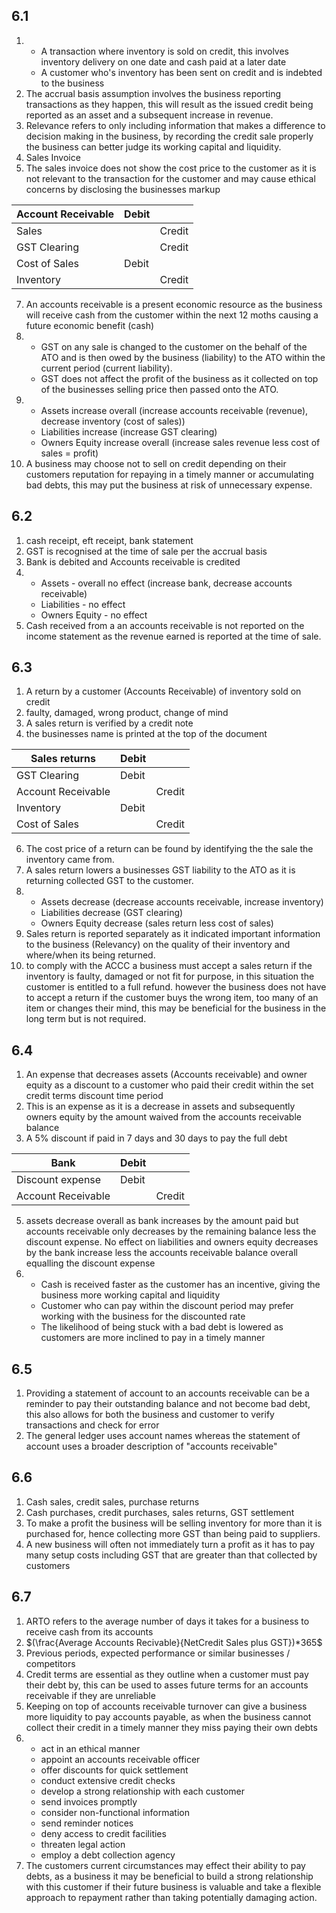 ## 6.1
1. 
	- A transaction where inventory is sold on credit, this involves inventory delivery on one date and cash paid at a later date
	- A customer who's inventory has been sent on credit and is indebted to the business
2. The accrual basis assumption involves the business reporting transactions as they happen, this will result as the issued credit being reported as an asset and a subsequent increase in revenue.
3. Relevance refers to only including information that makes a difference to decision making in the business, by recording the credit sale properly the business can better judge its working capital and liquidity.
4. Sales Invoice
5. The sales invoice does not show the cost price to the customer as it is not relevant to the transaction for the customer and may cause ethical concerns by disclosing the businesses markup

| Account Receivable | Debit |        |
|--------------------|-------|--------|
| Sales              |       | Credit |
| GST Clearing       |       | Credit |
| Cost of Sales      | Debit |        |
| Inventory          |       | Credit |
7. An accounts receivable is a present economic resource as the business will receive cash from the customer within the next 12 moths causing a future economic benefit (cash)
8. 
	- GST on any sale is changed to the customer on the behalf of the ATO and is then owed by the business (liability) to the ATO within the current period (current liability).
	- GST does not affect the profit of the business as it collected on top of the businesses selling price then passed onto the ATO.
9.  
	- Assets increase overall (increase accounts receivable (revenue), decrease inventory (cost of sales))
	- Liabilities increase (increase GST clearing)
	- Owners Equity increase overall (increase sales revenue less cost of sales = profit)
10. A business may choose not to sell on credit depending on their customers reputation for repaying in a timely manner or accumulating bad debts, this may put the business at risk of unnecessary expense.
## 6.2
1. cash receipt, eft receipt, bank statement
2. GST is recognised at the time of sale per the accrual basis
3. Bank is debited and Accounts receivable is credited
4. 
	- Assets - overall no effect (increase bank, decrease accounts receivable)
	- Liabilities - no effect
	- Owners Equity - no effect
5. Cash received from a an accounts receivable is not reported on the income statement as the revenue earned is reported at the time of sale.
## 6.3
1. A return by a customer (Accounts Receivable) of inventory sold on credit
2. faulty, damaged, wrong product, change of mind
3. A sales return is verified by a credit note
4. the businesses name is printed at the top of the document

| Sales returns      | Debit |        |
|--------------------|-------|--------|
| GST Clearing       | Debit |        |
| Account Receivable |       | Credit |
| Inventory          | Debit |        |
| Cost of Sales      |       | Credit |
6. The cost price of a return can be found by identifying the the sale the inventory came from.
7. A sales return lowers a businesses GST liability to the ATO as it is returning collected GST to the customer.
8. 
	 - Assets decrease (decrease accounts receivable, increase inventory)
	 - Liabilities decrease (GST clearing) 
	 - Owners Equity decrease (sales return less cost of sales)
 9. Sales return is reported separately as it indicated important information to the business (Relevancy) on the quality of their inventory and where/when its being returned.
 10. to comply with the ACCC a business must accept a sales return if the inventory is faulty, damaged or not fit for purpose, in this situation the customer is entitled to a full refund. however the business does not have to accept a return if the customer buys the wrong item, too many of an item or changes their mind, this may be beneficial for the business in the long term but is not required.
## 6.4
1. An expense that decreases assets (Accounts receivable) and owner equity as a discount to a customer who paid their credit within the set credit terms discount time period
2. This is an expense as it is a decrease in assets and subsequently owners equity by the amount waived from the accounts receivable balance
3. A 5% discount if paid in 7 days and 30 days to pay the full debt

| Bank               | Debit |        |
|--------------------|-------|--------|
| Discount expense   | Debit |        |
| Account Receivable |       | Credit |
5. assets decrease overall as bank increases by the amount paid but accounts receivable only decreases by the remaining balance less the discount expense. No effect on liabilities and owners equity decreases by the bank increase less the accounts receivable balance overall equalling the discount expense
6. 
	- Cash is received faster as the customer has an incentive, giving the  business more working capital and liquidity
	- Customer who can pay within the discount period may prefer working with the business for the discounted rate
	- The likelihood of being stuck with a bad debt is lowered as customers are more inclined to pay in a timely manner
## 6.5
1. Providing a statement of account to an accounts receivable can be a reminder to pay their outstanding balance and not become bad debt, this also allows for both the business and customer to verify transactions and check for error
2. The general ledger uses account names whereas the statement of account uses a broader description of "accounts receivable"
## 6.6
1. Cash sales, credit sales, purchase returns
2. Cash purchases, credit purchases, sales returns, GST settlement
3. To make a profit the business will be selling inventory for more than it is purchased for, hence collecting more GST than being paid to suppliers.
4. A new business will often not immediately turn a profit as it has to pay many setup costs including GST that are greater than that collected by customers
## 6.7
1. ARTO refers to the average number of days it takes for a business to receive cash from its accounts
2. $(\frac{Average Accounts Recivable}{NetCredit Sales plus GST})*365$
3. Previous periods, expected performance or similar businesses / competitors
4. Credit terms are essential as they outline when a customer must pay their debt by, this  can be used to asses future terms for an accounts receivable if they are unreliable
5. Keeping on top of accounts receivable turnover can give a business more liquidity to pay accounts payable, as when the business cannot collect their credit in a timely manner they miss paying their own debts
6. 
	- act in an ethical manner
	- appoint an accounts receivable officer
	- offer discounts for quick settlement
	- conduct extensive credit checks
	- develop a strong relationship with each customer
	- send invoices promptly
	- consider non-functional information
	- send reminder notices
	- deny access to credit facilities
	- threaten legal action
	- employ a debt collection agency
7. The customers current circumstances may effect their ability to pay debts, as a business it may be beneficial to build a strong relationship with this customer if their future business is valuable  and take a flexible approach to repayment rather than taking potentially damaging action.